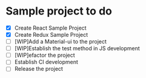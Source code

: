 # Sample project to do
- [x] Create React Sample Project
- [x] Create Redux Sample Project
- [ ] [WIP]Add a Material-ui to the project
- [ ] [WIP]Establish the test method in JS development
- [ ] [WIP]efactor the project
- [ ] Establish CI development
- [ ] Release the project